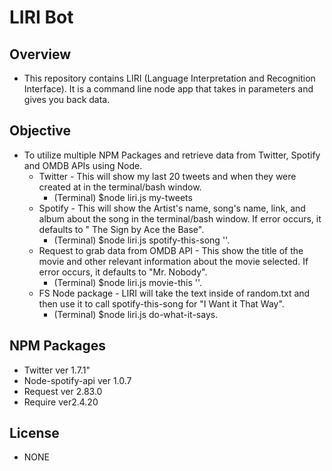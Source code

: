 # LIRI Bot

## Overview
* This repository contains LIRI (Language Interpretation and Recognition Interface). It is a command line node app that takes in parameters and gives you back data.

## Objective 
* To utilize multiple NPM Packages and retrieve data from Twitter, Spotify and OMDB APIs using Node. 
	* Twitter - This will show my last 20 tweets and when they were created at in the terminal/bash window.
		* (Terminal) $node liri.js my-tweets
	* Spotify - This will show the Artist's name, song's name, link, and album about the song in the terminal/bash window. If error occurs, it defaults to " The Sign by Ace the Base".
		* (Terminal) $node liri.js spotify-this-song '<song name here>'.
	* Request to grab data from OMDB API - This show the title of the movie and other relevant information about the movie selected. If error occurs, it defaults to "Mr. Nobody".
		* (Terminal) $node liri.js movie-this '<movie name here>'.
	* FS Node package - LIRI will take the text inside of random.txt and then use it to call spotify-this-song for "I Want it That Way".
		* (Terminal) $node liri.js do-what-it-says.

## NPM Packages
* Twitter ver 1.7.1"
* Node-spotify-api ver 1.0.7
* Request ver 2.83.0
* Require ver2.4.20

## License 
* NONE

